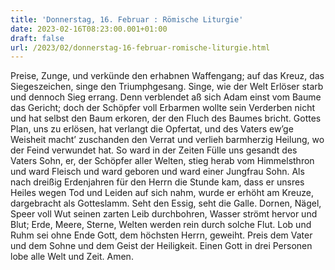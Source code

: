 ```yaml
---
title: 'Donnerstag, 16. Februar : Römische Liturgie'
date: 2023-02-16T08:23:00.001+01:00
draft: false
url: /2023/02/donnerstag-16-februar-romische-liturgie.html
---
```


Preise, Zunge, und verkünde den erhabnen Waffengang; auf das Kreuz, das Siegeszeichen, singe den Triumphgesang. Singe, wie der Welt Erlöser starb und dennoch Sieg errang. Denn verblendet aß sich Adam einst vom Baume das Gericht; doch der Schöpfer voll Erbarmen wollte sein Verderben nicht und hat selbst den Baum erkoren, der den Fluch des Baumes bricht. Gottes Plan, uns zu erlösen, hat verlangt die Opfertat, und des Vaters ew’ge Weisheit macht’ zuschanden den Verrat und verlieh barmherzig Heilung, wo der Feind verwundet hat. So ward in der Zeiten Fülle uns gesandt des Vaters Sohn, er, der Schöpfer aller Welten, stieg herab vom Himmelsthron und ward Fleisch und ward geboren und ward einer Jungfrau Sohn. Als nach dreißig Erdenjahren für den Herrn die Stunde kam, dass er unsres Heiles wegen Tod und Leiden auf sich nahm, wurde er erhöht am Kreuze, dargebracht als Gotteslamm. Seht den Essig, seht die Galle. Dornen, Nägel, Speer voll Wut seinen zarten Leib durchbohren, Wasser strömt hervor und Blut; Erde, Meere, Sterne, Welten werden rein durch solche Flut. Lob und Ruhm sei ohne Ende Gott, dem höchsten Herrn, geweiht. Preis dem Vater und dem Sohne und dem Geist der Heiligkeit. Einen Gott in drei Personen lobe alle Welt und Zeit. Amen.